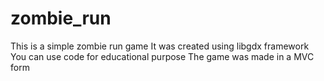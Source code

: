 # zombie_run
This is a simple zombie run game
It was created using libgdx framework
You can use code for educational purpose
The game was made in a MVC form
